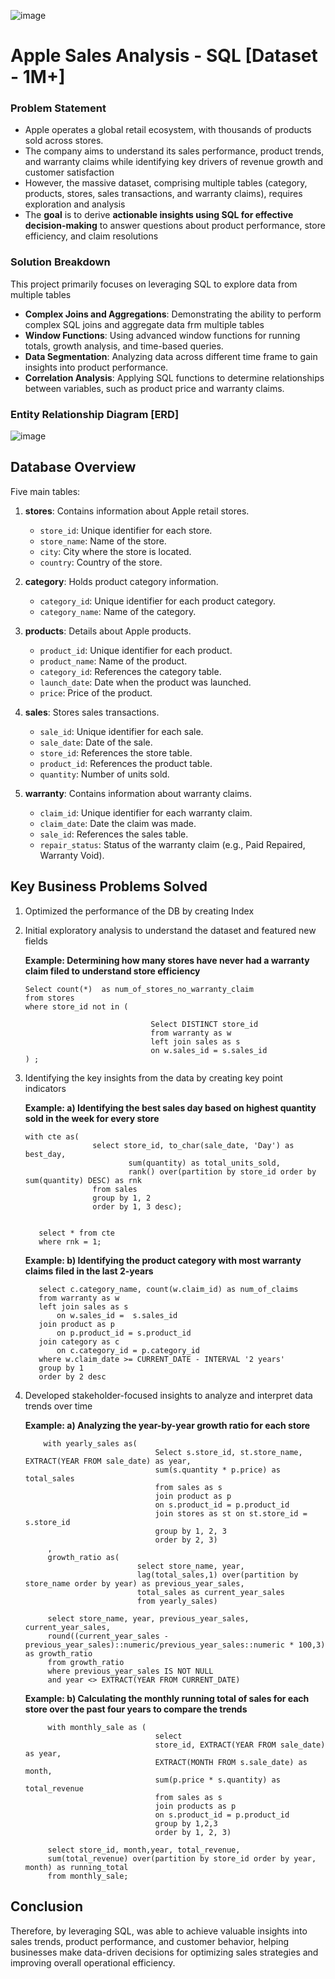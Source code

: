 ![image](https://github.com/user-attachments/assets/f1878605-036a-4895-9550-445829fb1819)

# Apple Sales Analysis - SQL [Dataset - 1M+]

### Problem Statement

- Apple operates a global retail ecosystem, with thousands of products sold across stores.
- The company aims to understand its sales performance, product trends, and warranty claims while identifying key drivers of revenue growth and customer satisfaction
- However, the massive dataset, comprising multiple tables (category, products, stores, sales transactions, and warranty claims), requires exploration and analysis
- The **goal** is to derive **actionable insights using SQL for effective decision-making** to answer questions about product performance, store efficiency, and claim resolutions

### Solution Breakdown

This project primarily focuses on leveraging SQL to explore data from multiple tables
- **Complex Joins and Aggregations**: Demonstrating the ability to perform complex SQL joins and aggregate data frm multiple tables
- **Window Functions**: Using advanced window functions for running totals, growth analysis, and time-based queries.
- **Data Segmentation**: Analyzing data across different time frame to gain insights into product performance.
- **Correlation Analysis**: Applying SQL functions to determine relationships between variables, such as product price and warranty claims.

### Entity Relationship Diagram [ERD]

![image](https://github.com/user-attachments/assets/9f0f7509-2f97-42e6-a393-87b444c494e1)

## Database Overview

Five main tables:

1. **stores**: Contains information about Apple retail stores.
   - `store_id`: Unique identifier for each store.
   - `store_name`: Name of the store.
   - `city`: City where the store is located.
   - `country`: Country of the store.

2. **category**: Holds product category information.
   - `category_id`: Unique identifier for each product category.
   - `category_name`: Name of the category.

3. **products**: Details about Apple products.
   - `product_id`: Unique identifier for each product.
   - `product_name`: Name of the product.
   - `category_id`: References the category table.
   - `launch_date`: Date when the product was launched.
   - `price`: Price of the product.

4. **sales**: Stores sales transactions.
   - `sale_id`: Unique identifier for each sale.
   - `sale_date`: Date of the sale.
   - `store_id`: References the store table.
   - `product_id`: References the product table.
   - `quantity`: Number of units sold.

5. **warranty**: Contains information about warranty claims.
   - `claim_id`: Unique identifier for each warranty claim.
   - `claim_date`: Date the claim was made.
   - `sale_id`: References the sales table.
   - `repair_status`: Status of the warranty claim (e.g., Paid Repaired, Warranty Void).

## Key Business Problems Solved

1. Optimized the performance of the DB by creating Index
2. Initial exploratory analysis to understand the dataset and featured new fields

     **Example: Determining how many stores have never had a warranty claim filed to understand store efficiency**
      ```
      Select count(*)  as num_of_stores_no_warranty_claim
      from stores 
      where store_id not in (
      
                                  Select DISTINCT store_id
                                  from warranty as w
                                  left join sales as s
                                  on w.sales_id = s.sales_id
      ) ;
    ```
3. Identifying the key insights from the data by creating key point indicators

   **Example: a) Identifying the best sales day based on highest quantity sold in the week for every store**

   ```
   with cte as(
                  select store_id, to_char(sale_date, 'Day') as best_day, 
                          sum(quantity) as total_units_sold,
                          rank() over(partition by store_id order by sum(quantity) DESC) as rnk
                  from sales
                  group by 1, 2
                  order by 1, 3 desc);


      select * from cte 
      where rnk = 1; 
   ```
   **Example: b) Identifying the product category with most warranty claims filed in the last 2-years**

   ```
      select c.category_name, count(w.claim_id) as num_of_claims
      from warranty as w
      left join sales as s
          on w.sales_id =  s.sales_id
      join product as p
          on p.product_id = s.product_id
      join category as c
          on c.category_id = p.category_id
      where w.claim_date >= CURRENT_DATE - INTERVAL '2 years'
      group by 1
      order by 2 desc
   ```
4. Developed stakeholder-focused insights to analyze and interpret data trends over time

   **Example: a) Analyzing the year-by-year growth ratio for each store**

   ```
       with yearly_sales as(
                                Select s.store_id, st.store_name, EXTRACT(YEAR FROM sale_date) as year, 
                                sum(s.quantity * p.price) as total_sales 
                                from sales as s
                                join product as p
                                on s.product_id = p.product_id
                                join stores as st on st.store_id = s.store_id
                                group by 1, 2, 3
                                order by 2, 3) 
        ,
        growth_ratio as(
                            select store_name, year, 
                            lag(total_sales,1) over(partition by store_name order by year) as previous_year_sales,
                            total_sales as current_year_sales
                            from yearly_sales)
        
        select store_name, year, previous_year_sales, current_year_sales,
        round((current_year_sales - previous_year_sales)::numeric/previous_year_sales::numeric * 100,3) as growth_ratio
        from growth_ratio
        where previous_year_sales IS NOT NULL
        and year <> EXTRACT(YEAR FROM CURRENT_DATE)
   ```
   **Example: b) Calculating the monthly running total of sales for each store over the past four years to compare the trends**

   ```
        with monthly_sale as (
                                select 
                                store_id, EXTRACT(YEAR FROM sale_date) as year,
                                EXTRACT(MONTH FROM s.sale_date) as month,
                                sum(p.price * s.quantity) as total_revenue
                                from sales as s 
                                join products as p
                                on s.product_id = p.product_id
                                group by 1,2,3
                                order by 1, 2, 3)
        
        select store_id, month,year, total_revenue,
        sum(total_revenue) over(partition by store_id order by year, month) as running_total
        from monthly_sale;
   ```

## Conclusion

Therefore, by leveraging SQL, was able to achieve valuable insights into sales trends, product performance, and customer behavior, helping businesses make data-driven decisions for optimizing sales strategies and improving overall operational efficiency.
